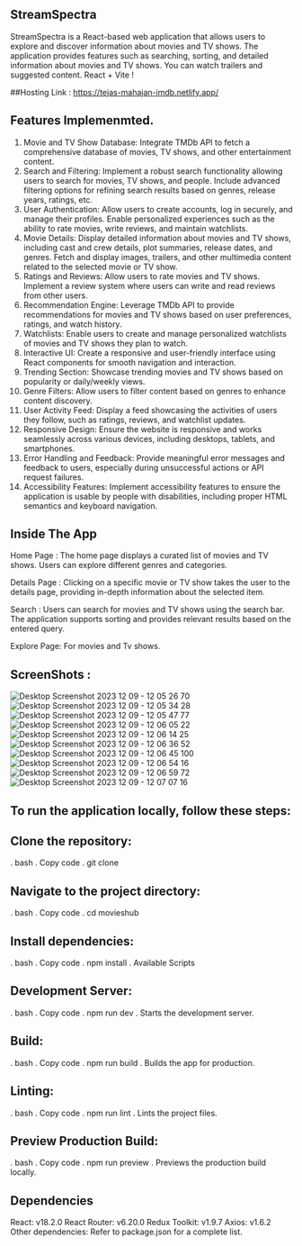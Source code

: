 
## StreamSpectra
StreamSpectra is a React-based web application that allows users to explore and discover information about movies and TV shows. The application provides features such as searching, sorting, and detailed information about movies and TV shows. You can watch trailers and suggested content.
React + Vite !

##Hosting Link : https://tejas-mahajan-imdb.netlify.app/

## Features Implemenmted.
1. Movie and TV Show Database:
Integrate TMDb API to fetch a comprehensive database of movies, TV shows, and other entertainment content.
2. Search and Filtering:
Implement a robust search functionality allowing users to search for movies, TV shows, and people.
Include advanced filtering options for refining search results based on genres, release years, ratings, etc.
3. User Authentication:
Allow users to create accounts, log in securely, and manage their profiles.
Enable personalized experiences such as the ability to rate movies, write reviews, and maintain watchlists.
4. Movie Details:
Display detailed information about movies and TV shows, including cast and crew details, plot summaries, release dates, and genres.
Fetch and display images, trailers, and other multimedia content related to the selected movie or TV show.
5. Ratings and Reviews:
Allow users to rate movies and TV shows.
Implement a review system where users can write and read reviews from other users.
6. Recommendation Engine:
Leverage TMDb API to provide recommendations for movies and TV shows based on user preferences, ratings, and watch history.
7. Watchlists:
Enable users to create and manage personalized watchlists of movies and TV shows they plan to watch.
8. Interactive UI:
Create a responsive and user-friendly interface using React components for smooth navigation and interaction.
9. Trending Section:
Showcase trending movies and TV shows based on popularity or daily/weekly views.
10. Genre Filters:
Allow users to filter content based on genres to enhance content discovery.
11. User Activity Feed:
Display a feed showcasing the activities of users they follow, such as ratings, reviews, and watchlist updates.
12. Responsive Design:
Ensure the website is responsive and works seamlessly across various devices, including desktops, tablets, and smartphones.
13. Error Handling and Feedback:
Provide meaningful error messages and feedback to users, especially during unsuccessful actions or API request failures.
15. Accessibility Features:
Implement accessibility features to ensure the application is usable by people with disabilities, including proper HTML semantics and keyboard navigation.


## Inside The App
Home Page :
The home page displays a curated list of movies and TV shows. Users can explore different genres and categories.

Details Page :
Clicking on a specific movie or TV show takes the user to the details page, providing in-depth information about the selected item.

Search :
Users can search for movies and TV shows using the search bar. The application supports sorting and provides relevant results based on the entered query.

Explore Page:
For movies and Tv shows.


## ScreenShots :

![Desktop Screenshot 2023 12 09 - 12 05 26 70](https://github.com/Tejas-Mahajan1/CineMatrix/assets/114793178/edeceb59-179f-438b-af09-205a39ea0bbc)
![Desktop Screenshot 2023 12 09 - 12 05 34 28](https://github.com/Tejas-Mahajan1/CineMatrix/assets/114793178/38002aff-4a3a-4322-8677-a6db7ae610da)
![Desktop Screenshot 2023 12 09 - 12 05 47 77](https://github.com/Tejas-Mahajan1/CineMatrix/assets/114793178/eed38745-60c3-40c8-a287-f5f450d9edb0)
![Desktop Screenshot 2023 12 09 - 12 06 05 22](https://github.com/Tejas-Mahajan1/CineMatrix/assets/114793178/5f7ddc44-7d7e-431b-a200-9cbe9f6f8114)
![Desktop Screenshot 2023 12 09 - 12 06 14 25](https://github.com/Tejas-Mahajan1/CineMatrix/assets/114793178/ab771695-dcbc-4a54-a819-185abb2889c9)
![Desktop Screenshot 2023 12 09 - 12 06 36 52](https://github.com/Tejas-Mahajan1/CineMatrix/assets/114793178/08edcb73-a0db-4fcb-86c0-9c63a6156be8)
![Desktop Screenshot 2023 12 09 - 12 06 45 100](https://github.com/Tejas-Mahajan1/CineMatrix/assets/114793178/b6e3561a-0633-4da1-9a4f-1f1208be2fc7)
![Desktop Screenshot 2023 12 09 - 12 06 54 16](https://github.com/Tejas-Mahajan1/CineMatrix/assets/114793178/64254623-b881-4c82-b264-a02e077ff3b5)
![Desktop Screenshot 2023 12 09 - 12 06 59 72](https://github.com/Tejas-Mahajan1/CineMatrix/assets/114793178/fc0ca700-2325-4236-8e51-54f25765ffa4)
![Desktop Screenshot 2023 12 09 - 12 07 07 16](https://github.com/Tejas-Mahajan1/CineMatrix/assets/114793178/76ff8c77-4f3e-47a6-a6a2-9bb4b3f2c38b)

## To run the application locally, follow these steps:

## Clone the repository:

. bash
. Copy code
. git clone 

## Navigate to the project directory:
. bash
. Copy code
. cd movieshub

## Install dependencies:
. bash
. Copy code
. npm install
. Available Scripts

## Development Server:
. bash
. Copy code
. npm run dev
. Starts the development server.

## Build:
. bash
. Copy code
. npm run build
. Builds the app for production.

## Linting:
. bash
. Copy code
. npm run lint
. Lints the project files.

## Preview Production Build:
. bash
. Copy code
. npm run preview
. Previews the production build locally.



## Dependencies
React: v18.2.0
React Router: v6.20.0
Redux Toolkit: v1.9.7
Axios: v1.6.2
Other dependencies: Refer to package.json for a complete list.



